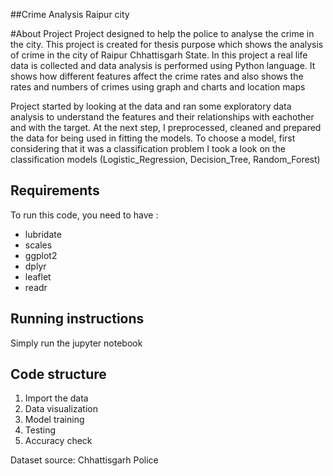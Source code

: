 ##Crime Analysis Raipur city 

#About Project
Project designed to help the police to analyse the crime in the city.
This project is created for thesis purpose which shows the analysis of crime in the city of Raipur Chhattisgarh State.
In this project a real life data is collected and data analysis is performed using Python language. It shows how different features affect the crime rates and also shows the rates and numbers of crimes using graph and charts and location maps

Project started by looking at the data and ran some exploratory data analysis to understand the features and their relationships with eachother and with the target. 
At the next step, I preprocessed, cleaned and prepared the data for being used in fitting the models.
To choose a model, first considering that it was a classification problem I took a look on the classification models (Logistic_Regression, Decision_Tree, Random_Forest)


## Requirements

To run this code, you need to have :

* lubridate
* scales
* ggplot2
* dplyr
* leaflet
* readr



## Running instructions

Simply run the jupyter notebook


## Code structure
1. Import the data
2. Data visualization
3. Model training
4. Testing
5. Accuracy check

Dataset source: Chhattisgarh Police 
